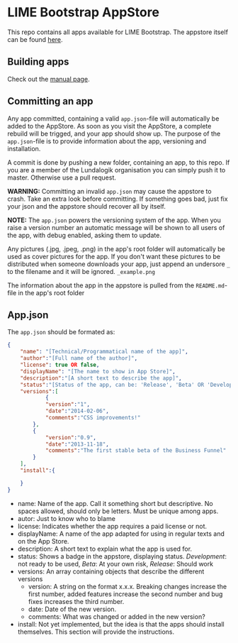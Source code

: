 # LIME Bootstrap AppStore

This repo contains all apps available for LIME Bootstrap. The appstore itself can be found [here](http://www.lime-bootstrap.com/appstore/).

## Building apps
Check out the [manual page](http://docs.lime-bootstrap.com/en/latest/buildingApps/).

## Committing an app
Any app committed, containing a valid `app.json`-file will automatically be added to the AppStore. As soon as you visit the AppStore, a complete rebuild will be trigged, and your app should show up. The purpose of the `app.json`-file is to provide information about the app, versioning and installation.

A commit is done by pushing a new folder, containing an app, to this repo. If you are a member of the Lundalogik organisation you can simply push it to master. Otherwise use a pull request.

__WARNING:__ Committing an invalid `app.json` may cause the appstore to crash. Take an extra look before committing. If something goes bad, just fix your json and the appstore should recover all by itself.

__NOTE:__ The `app.json` powers the versioning system of the app. When you raise a version number an automatic message will be shown to all users of the app, with debug enabled, asking them to update.

Any pictures (.jpg, .jpeg, .png) in the app's root folder will automatically be used as cover pictures for the app. If you don't want these pictures to be distributed when someone downloads your app, just append an undersore `_` to the filename and it will be ignored. `_example.png`

The information about the app in the appstore is pulled from the `README.md`-file in the app's root folder

## App.json
The `app.json` should be formated as:

```JSON
{
	"name": "[Technical/Programmatical name of the app]",
	"author":"[Full name of the author]",
	"license": true OR false,
	"displayName": "[The name to show in App Store]",
	"description":"[A short text to describe the app]",
	"status":"[Status of the app, can be: 'Release', 'Beta' OR 'Development']",
	"versions":[
			{
			"version":"1",
			"date":"2014-02-06",
			"comments":"CSS improvements!"
		},
		{
			"version":"0.9",
			"date":"2013-11-18",
			"comments":"The first stable beta of the Business Funnel"
		}
	],
	"install":{

	}
}

````

- name: Name of the app. Call it something short but descriptive. No spaces allowed, should only be letters. Must be unique among apps.
- autor: Just to know who to blame
- license: Indicates whether the app requires a paid license or not.
- displayName: A name of the app adapted for using in regular texts and on the App Store.
- description: A short text to explain what the app is used for.
- status: Shows a badge in the appstore, displaying status.
	*Development*: not ready to be used, *Beta*: At your own risk, *Release*: Should work
- versions: An array containing objects that describe the different versions
  - version: A string on the format x.x.x. Breaking changes increase the first number, added features increase the second number and bug fixes increases the third number.
  - date: Date of the new version.
  - comments: What was changed or added in the new version?
- install: Not yet implemented, but the idea is that the apps should install themselves. This section will provide the instructions.
